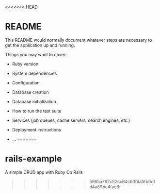 <<<<<<< HEAD
# README

This README would normally document whatever steps are necessary to get the
application up and running.

Things you may want to cover:

* Ruby version

* System dependencies

* Configuration

* Database creation

* Database initialization

* How to run the test suite

* Services (job queues, cache servers, search engines, etc.)

* Deployment instructions

* ...
=======
# rails-example
A simple CRUD app with Ruby On Rails
>>>>>>> 5965a782c52cc64c63f4a5fb9d1d4a89bc4fac8f

